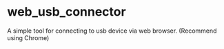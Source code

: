 # web_usb_connector

A simple tool for connecting to usb device via web browser. (Recommend using Chrome)
